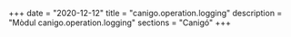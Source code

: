 +++
date        = "2020-12-12"
title       = "canigo.operation.logging"
description = "Mòdul canigo.operation.logging"
sections    = "Canigó"
+++
